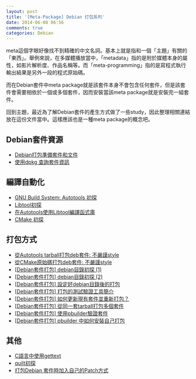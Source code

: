 ```yaml
---
layout: post
title: '[Meta-Package] Debian 打包系列'
date: 2014-06-08 06:56
comments: true
categories: Debian
---
```

meta這個字眼好像找不到精確的中文名詞。基本上就是指和一個「主題」有關的「東西」。舉例來說，在多媒體播放當中，「metadata」指的是附於媒體本身的屬性，如影片解析度、作品名稱等。而「meta-programming」指的是寫程式執行輸出結果是另外一段的程式原始碼。

而在Debian套件中meta package就是該套件本身不會包含任何套件，但是該套件會需要相依於一個或多個套件，因而安裝當該meta package就是安裝完一組套件。

回到主題，最近為了解Debian套件的產生方式做了一些study，因此整理相關連結放在這份文件當中。這樣應該也是一種meta package的概念吧。

## Debian套件資源

* [Debian打包準備套件和文件](http://wen00072.github.io/blog/2014/05/16/debian-package-preparation-kit-and-document/)
* [使用dpkg 查詢套件資訊](http://wen00072.github.io/blog/2014/05/16/study-on-dpkg/)

## 編譯自動化

* [GNU Build System: Autotools 初探](http://wen00072.github.io/blog/2014/05/13/study-on-gnu-build-system-autotools/)
* [Libtool初探](http://wen00072.github.io/blog/2014/05/18/study-on-the-libtool/)
* [在Autotools使用Libtool編譯函式庫](http://wen00072.github.io/blog/2014/05/20/autotools-to-use-libtool-compile-function-library/)
* [CMake 初探](http://wen00072.github.io/blog/2014/06/01/study-on-cmake/)

## 打包方式

* [從Autotools tarball打包deb套件: 不嚴謹style](http://wen00072.github.io/blog/2014/05/28/package-deb-packages-loose-style/)
* [從CMake原始碼打包deb套件: 不嚴謹style](http://wen00072.github.io/blog/2014/06/12/cmake-from-source-packages-deb-package-loose-style/)
* [[Debian套件打包] debian目錄初探 (1)](http://wen00072.github.io/blog/2014/06/10/package-debian-packages-study-on-the-debian-directory/)
* [[Debian套件打包] debian目錄初探 (2)](http://wen00072.github.io/blog/2014/06/11/package-debian-packages-study-on-the-debian-directory-2/)
* [[Debian套件打包] 設定好debian目錄後的打包](http://wen00072.github.io/blog/2014/06/12/package-debian-packages-set-after-list-of-debian-packages/)
* [[Debian套件打包] 打包的測試驗證工具簡介](http://wen00072.github.io/blog/2014/06/17/package-debian-packages-testing-utilities/)
* [[Debian套件打包] 如何更新現有套件並重新打包？](http://wen00072.github.io/blog/2014/06/17/package-debian-packages-how-to-update-the-existing-suite/)
* [[Debian套件打包] 從同一套tarball打包多個套件](http://wen00072.github.io/blog/2014/06/27/package-debian-packages-from-the-same-tarball-package-multiple-suite/)
* [[Debian套件打包] 使用pbuilder驗證套件 ](http://wen00072.github.io/blog/2014/07/31/package-debian-packages-discussion-on-pbuilder/)
* [[Debian套件打包] pbuilder 中如何安裝自己打包](http://wen00072.github.io/blog/2014/11/20/package-debian-packages-using-local-debian-pbuilder-package/)

## 其他

* [C語言中使用gettext](http://wen00072.github.io/blog/2014/06/07/in-the-c-programming-language-using-gettext-slide-on-the-line/)
* [quilt初探](http://wen00072.github.io/blog/2014/06/08/study-on-the-quilt/)
* [打包Debian 套件時加入自己的Patch方式](http://wen00072.github.io/blog/2014/06/10/joined-his-patch-package-for-debian-packages/)

